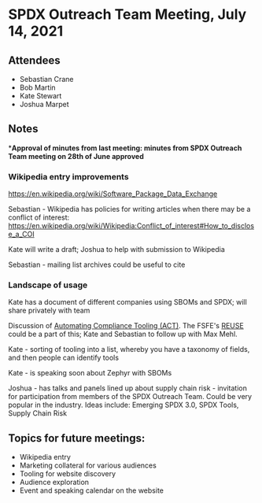 # SPDX Outreach Team Meeting, July 14, 2021

## Attendees

* Sebastian Crane
* Bob Martin
* Kate Stewart
* Joshua Marpet

## Notes

***Approval of minutes from last meeting: minutes from SPDX Outreach Team meeting on 28th of June approved**

### Wikipedia entry improvements

<https://en.wikipedia.org/wiki/Software_Package_Data_Exchange>

Sebastian - Wikipedia has policies for writing articles when there may be a conflict of interest: <https://en.wikipedia.org/wiki/Wikipedia:Conflict_of_interest#How_to_disclose_a_COI>

Kate will write a draft; Joshua to help with submission to Wikipedia

Sebastian - mailing list archives could be useful to cite

### Landscape of usage

Kate has a document of different companies using SBOMs and SPDX; will share privately with team

Discussion of [Automating Compliance Tooling (ACT)](https://automatecompliance.org). The FSFE's [REUSE](https://reuse.software/) could be a part of this; Kate and Sebastian to follow up with Max Mehl.

Kate - sorting of tooling into a list, whereby you have a taxonomy of fields, and then people can identify tools

Kate - is speaking soon about Zephyr with SBOMs

Joshua - has talks and panels lined up about supply chain risk - invitation for participation from members of the SPDX Outreach Team. Could be very popular in the industry. Ideas include: Emerging SPDX 3.0, SPDX Tools, Supply Chain Risk

## Topics for future meetings:

* Wikipedia entry
* Marketing collateral for various audiences
* Tooling for website discovery
* Audience exploration
* Event and speaking calendar on the website
